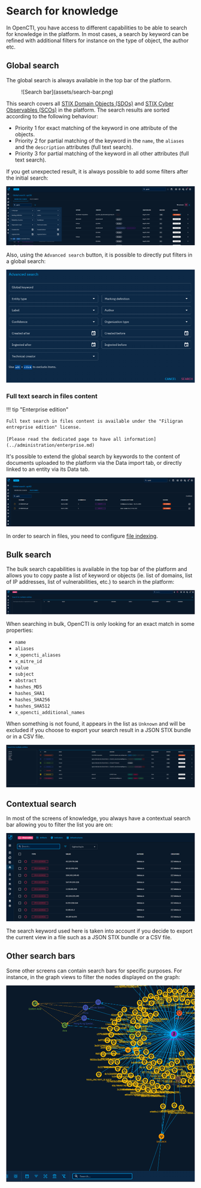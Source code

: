# Search for knowledge

In OpenCTI, you have access to different capabilities to be able to search for knowledge in the platform. In most cases, a search by keyword can be refined with additional filters for instance on the type of object, the author etc.

## Global search

The global search is always available in the top bar of the platform.

<figure markdown>
  ![Search bar](assets/search-bar.png)
</figure>

This search covers all [STIX Domain Objects (SDOs)](data-model.md#stix-model-section) and [STIX Cyber Observables (SCOs)](data-model.md#stix-model-section) in the platform. The search results are sorted according to the following behaviour:

* Priority 1 for exact matching of the keyword in one attribute of the objects.
* Priority 2 for partial matching of the keyword in the `name`, the `aliases` and the `description` attributes (full text search).
* Priority 3 for partial matching of the keyword in all other attributes (full text search).

If you get unexpected result, it is always possible to add some filters after the initial search:

![Search filters](assets/search-filters.png)

Also, using the `Advanced search` button, it is possible to directly put filters in a global search:

![Advanced search](assets/advanced-search.png)

### Full text search in files content

!!! tip "Enterprise edition"

    Full text search in files content is available under the "Filigran entreprise edition" license.

    [Please read the dedicated page to have all information](../administration/enterprise.md)

It's possible to extend the global search by keywords to the content of documents uploaded to the platform via the Data import tab, or directly linked to an entity via its Data tab.

![Files search](assets/global-search-files.png)

In order to search in files, you need to configure [file indexing](../administration/file-indexing.md).

## Bulk search

The bulk search capabilities is available in the top bar of the platform and allows you to copy paste a list of keyword or objects (ie. list of domains, list of IP addresses, list of vulnerabilities, etc.) to search in the platform:

![Bulk search](assets/bulk-search.png)

When searching in bulk, OpenCTI is only looking for an exact match in some properties:

* `name`
* `aliases`
* `x_opencti_aliases`
* `x_mitre_id`
* `value`
* `subject`
* `abstract`
* `hashes_MD5`
* `hashes_SHA1`
* `hashes_SHA256`
* `hashes_SHA512`
* `x_opencti_additional_names`

When something is not found, it appears in the list as `Unknown` and will be excluded if you choose to export your search result in a JSON STIX bundle or in a CSV file.

![Bulk search results](assets/bulk-result.png)

## Contextual search

In most of the screens of knowledge, you always have a contextual search bar allowing you to filter the list you are on:

![Contextual search](assets/contextual-search.png)

The search keyword used here is taken into account if you decide to export the current view in a file such as a JSON STIX bundle or a CSV file.

## Other search bars

Some other screens can contain search bars for specific purposes. For instance, in the graph views to filter the nodes displayed on the graph:

![Search in graph](assets/search-graph.png)


